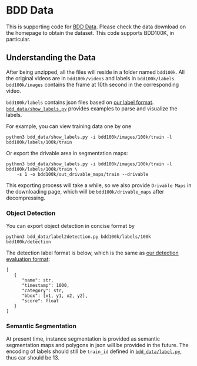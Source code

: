 # BDD Data

This is supporting code for [BDD Data](http://bdd-data.berkeley.edu/). Please check the data download on the homepage to obtain the dataset. This code supports BDD100K, in particular.

## Understanding the Data

After being unzipped, all the files will reside in a folder named `bdd100k`. All the original videos are in `bdd100k/videos` and labels in `bdd100k/labels`. `bdd100k/images` contains the frame at 10th second in the corresponding video.

`bdd100k/labels` contains json files based on [our label format](doc/format.md). [`bdd_data/show_labels.py`](bdd_data/show_labels.py) provides examples to parse and visualize the labels.

For example, you can view training data one by one

```
python3 bdd_data/show_labels.py -i bdd100k/images/100k/train -l bdd100k/labels/100k/train
```

Or export the drivable area in segmentation maps:

```
python3 bdd_data/show_labels.py -i bdd100k/images/100k/train -l bdd100k/labels/100k/train \
    -s 1 -o bdd100k/out_drivable_maps/train --drivable
```

This exporting process will take a while, so we also provide `Drivable Maps` in the downloading page, which will be `bdd100k/drivable_maps` after decompressing.

### Object Detection

You can export object detection in concise format by

```
python3 bdd_data/label2detection.py bdd100k/labels/100k bdd100k/detection
```

The detection label format is below, which is the same as [our detection evaluation format](doc/evaluation.md#):

```
[
   {
      "name": str,
      "timestamp": 1000,
      "category": str,
      "bbox": [x1, y1, x2, y2],
      "score": float
   }
]
```

### Semantic Segmentation

At present time, instance segmentation is provided as semantic segmentation maps and polygons in json will be provided in the future. The encoding of labels should still be `train_id` defined in [`bdd_data/label.py`](bdd_data/label.py), thus car should be 13.